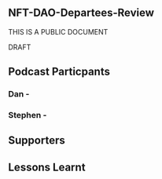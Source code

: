 ## NFT-DAO-Departees-Review

THIS IS A PUBLIC DOCUMENT

DRAFT

## Podcast Particpants

### Dan - 


### Stephen - 

## Supporters


## Lessons Learnt

